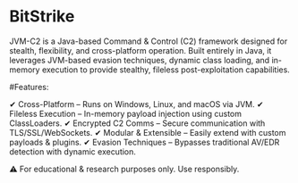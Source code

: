 # BitStrike
JVM-C2 is a Java-based Command &amp; Control (C2) framework designed for stealth, flexibility, and cross-platform operation. Built entirely in Java, it leverages JVM-based evasion techniques, dynamic class loading, and in-memory execution to provide stealthy, fileless post-exploitation capabilities.

#Features:

✔ Cross-Platform – Runs on Windows, Linux, and macOS via JVM.
✔ Fileless Execution – In-memory payload injection using custom ClassLoaders.
✔ Encrypted C2 Comms – Secure communication with TLS/SSL/WebSockets.
✔ Modular & Extensible – Easily extend with custom payloads & plugins.
✔ Evasion Techniques – Bypasses traditional AV/EDR detection with dynamic execution.

⚠ For educational & research purposes only. Use responsibly.
